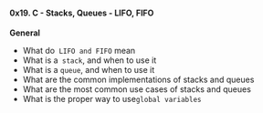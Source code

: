 #### 0x19. C - Stacks, Queues - LIFO, FIFO

**General**

- What do`` LIFO and FIFO`` mean
- What is a`` stack``, and when to use it
- What is a ``queue``, and when to use it
- What are the common implementations of stacks and queues
- What are the most common use cases of stacks and queues
- What is the proper way to use``global variables``

